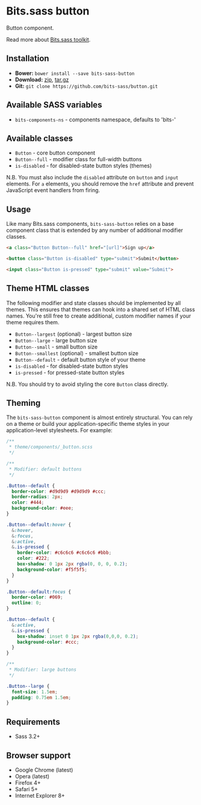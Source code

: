 # Bits.sass button

Button component.

Read more about [Bits.sass toolkit](https://github.com/bits-sass/bits.sass).

## Installation

* __Bower:__ `bower install --save bits-sass-button`
* __Download:__ [zip](https://github.com/bits-sass/button/zipball/master), [tar.gz](https://github.com/bits-sass/button/tarball/master)
* __Git:__ `git clone https://github.com/bits-sass/button.git`

## Available SASS variables

* `bits-components-ns` - components namespace, defaults to 'bits-'

## Available classes

* `Button` - core button component
* `Button--full` - modifier class for full-width buttons
* `is-disabled` - for disabled-state button styles (themes)

N.B. You must also include the `disabled` attribute on `button` and `input`
elements. For `a` elements, you should remove the `href` attribute and prevent
JavaScript event handlers from firing.

## Usage

Like many Bits.sass components, `bits-sass-button` relies on a base component class that is
extended by any number of additional modifier classes.

```html
<a class="Button Button--full" href="[url]">Sign up</a>

<button class="Button is-disabled" type="submit">Submit</button>

<input class="Button is-pressed" type="submit" value="Submit">
```

## Theme HTML classes

The following modifier and state classes should be implemented by all themes.
This ensures that themes can hook into a shared set of HTML class names. You're
still free to create additional, custom modifier names if your theme requires
them.

* `Button--largest` (optional) - largest button size
* `Button--large` - large button size
* `Button--small` - small button size
* `Button--smallest` (optional) - smallest button size
* `Button--default` - default button style of your theme
* `is-disabled` - for disabled-state button styles
* `is-pressed` - for pressed-state button styles

N.B. You should try to avoid styling the core `Button` class directly.

## Theming

The `bits-sass-button` component is almost entirely structural. You can rely on a
theme or build your application-specific theme styles in your application-level
stylesheets. For example:

```scss
/**
 * theme/components/_button.scss
 */

/**
 * Modifier: default buttons
 */

.Button--default {
  border-color: #d9d9d9 #d9d9d9 #ccc;
  border-radius: 2px;
  color: #444;
  background-color: #eee;
}

.Button--default:hover {
  &:hover,
  &:focus,
  &:active,
  &.is-pressed {
    border-color: #c6c6c6 #c6c6c6 #bbb;
    color: #222;
    box-shadow: 0 1px 2px rgba(0, 0, 0, 0.2);
    background-color: #f5f5f5;
  }
}

.Button--default:focus {
  border-color: #069;
  outline: 0;
}

.Button--default {
  &:active,
  &.is-pressed {
    box-shadow: inset 0 1px 2px rgba(0,0,0, 0.2);
    background-color: #ccc;
  }
}

/**
 * Modifier: large buttons
 */

.Button--large {
  font-size: 1.5em;
  padding: 0.75em 1.5em;
}
```

## Requirements

* Sass 3.2+

## Browser support

* Google Chrome (latest)
* Opera (latest)
* Firefox 4+
* Safari 5+
* Internet Explorer 8+